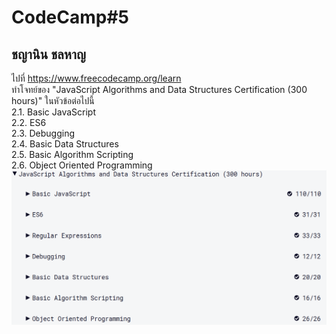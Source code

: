 # CodeCamp#5

## ชญานิน ชลหาญ

ไปที่ https://www.freecodecamp.org/learn  
ทำโจทย์ของ "JavaScript Algorithms and Data Structures Certification (300 hours)" ในหัวข้อต่อไปนี้  
2.1. Basic JavaScript  
2.2. ES6  
2.3. Debugging  
2.4. Basic Data Structures  
2.5. Basic Algorithm Scripting  
2.6. Object Oriented Programming
![freecodecamp](freecodecamp.png)